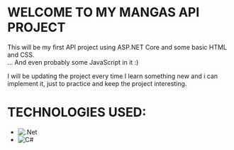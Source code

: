 # WELCOME TO MY MANGAS API PROJECT

This will be my first API project using ASP.NET Core and some basic HTML and CSS.  
... And even probably some JavaScript in it :)

I will be updating the project every time I learn something new and i can implement it, just to practice
and keep the project interesting.

# TECHNOLOGIES USED:

- ![.Net](https://img.shields.io/badge/.NET-5C2D91?style=for-the-badge&logo=.net&logoColor=white)
- ![C#](https://img.shields.io/badge/c%23-%23239120.svg?style=for-the-badge&logo=csharp&logoColor=white)
